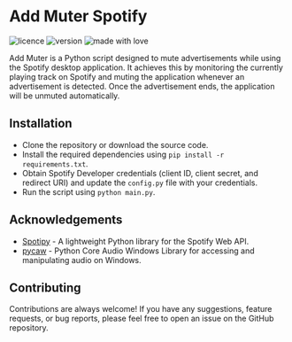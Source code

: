 # Add Muter Spotify
![licence](https://img.shields.io/badge/License-MIT-green.svg)
![version](https://img.shields.io/badge/Version-1.0.0-blue)
![made with love](https://img.shields.io/badge/Made_with-Love-red)

Add Muter is a Python script designed to mute advertisements while using the Spotify desktop application. It achieves this by monitoring the currently playing track on Spotify and muting the application whenever an advertisement is detected. Once the advertisement ends, the application will be unmuted automatically.

## Installation
- Clone the repository or download the source code.
- Install the required dependencies using `pip install -r requirements.txt`.
- Obtain Spotify Developer credentials (client ID, client secret, and redirect URI) and update the `config.py` file with your credentials.
- Run the script using `python main.py`.

## Acknowledgements
 - [Spotipy](https://github.com/spotipy-dev/spotipy) - A lightweight Python library for the Spotify Web API.
 - [pycaw](https://github.com/AndreMiras/pycaw) - Python Core Audio Windows Library for accessing and manipulating audio on Windows.

## Contributing
Contributions are always welcome! If you have any suggestions, feature requests, or bug reports, please feel free to open an issue on the GitHub repository.
